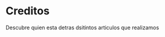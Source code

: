 <html lang="es">
<head>
  <meta charset="UTF-8">
  <meta name="viewport" content="width=device-width, initial-scale=1">
<h1> Creditos </h1>
<p>Descubre quien esta detras dsitintos articulos que realizamos </p>

  <link rel="stylesheet" href="style.css">
